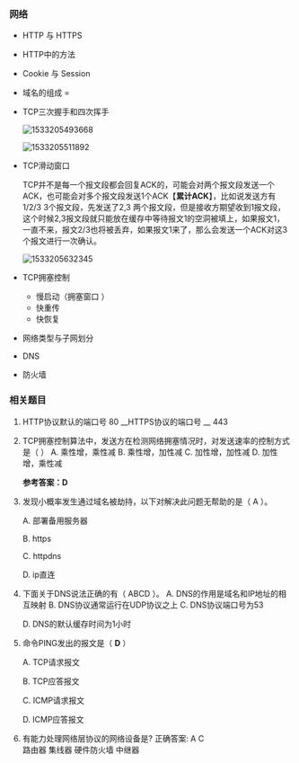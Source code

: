 ### 网络

- HTTP 与 HTTPS
- HTTP中的方法
- Cookie 与 Session
- 域名的组成 = 
- TCP三次握手和四次挥手


  ![1533205493668](D:\ProgramLearning\笔记\笔试面试\assets\1533205493668.png)

  ![1533205511892](D:\ProgramLearning\笔记\笔试面试\assets\1533205511892.png)

- TCP滑动窗口

  TCP并不是每一个报文段都会回复ACK的，可能会对两个报文段发送一个ACK，也可能会对多个报文段发送1个ACK【**累计ACK**】，比如说发送方有1/2/3 3个报文段，先发送了2,3 两个报文段，但是接收方期望收到1报文段，这个时候2,3报文段就只能放在缓存中等待报文1的空洞被填上，如果报文1，一直不来，报文2/3也将被丢弃，如果报文1来了，那么会发送一个ACK对这3个报文进行一次确认。

  ![1533205632345](D:\ProgramLearning\笔记\笔试面试\assets\1533205632345.png)

- TCP拥塞控制

  - 慢启动（拥塞窗口	）
  - 快重传
  - 快恢复

- 网络类型与子网划分

- DNS

- 防火墙






### 相关题目

1. HTTP协议默认的端口号 80   __HTTPS协议的端口号 __ 443

2. TCP拥塞控制算法中，发送方在检测网络拥塞情况时，对发送速率的控制方式是（ ）
   A. 乘性增，乘性减
   B. 乘性增，加性减
   C. 加性增，加性减
   D. 加性增，乘性减

   **参考答案：D**

3. 发现小概率发生通过域名被劫持，以下对解决此问题无帮助的是（ A ）。

   A. 部署备用服务器

   B. https

   C. httpdns

   D. ip直连

4. 下面关于DNS说法正确的有（ ABCD  ）。
     A. DNS的作用是域名和IP地址的相互映射
     B. DNS协议通常运行在UDP协议之上
     C. DNS协议端口号为53

     D. DNS的默认缓存时间为1小时

5. ​命令PING发出的报文是（  **D**  ）

     A.  TCP请求报文

     B.  TCP应答报文

     C.  ICMP请求报文

     D.  ICMP应答报文

6. 有能力处理网络层协议的网络设备是?
     正确答案: A C  
     路由器
     集线器
     硬件防火墙
     中继器